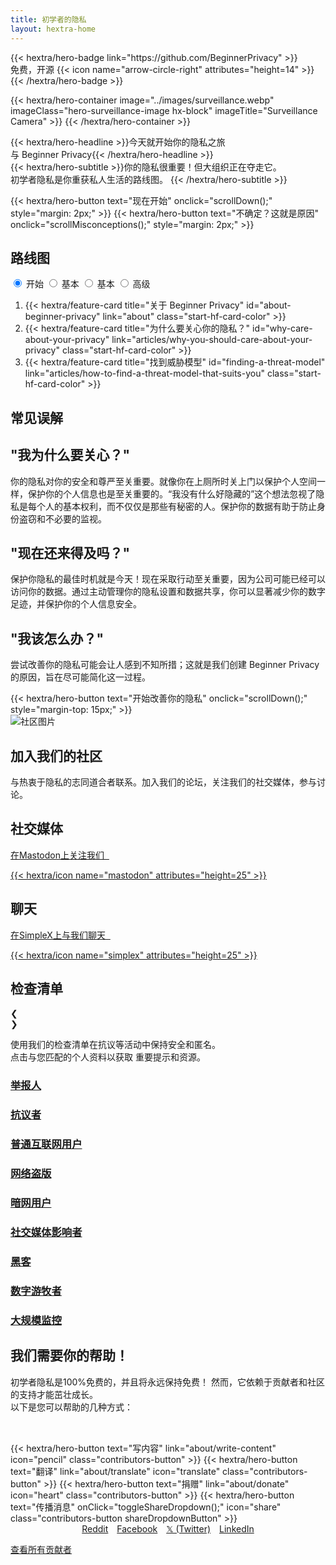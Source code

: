 ```yaml
---
title: 初学者的隐私
layout: hextra-home
---
```

<div class="hero">
  {{< hextra/hero-badge link="https://github.com/BeginnerPrivacy" >}}<div class="hx-w-2 hx-h-2 hx-rounded-full hx-bg-primary-400"></div>
    <span>免费，开源</span>
    {{< icon name="arrow-circle-right" attributes="height=14" >}}
  {{< /hextra/hero-badge >}}

  {{< hextra/hero-container
    image="../images/surveillance.webp"
    imageClass="hero-surveillance-image hx-block"
    imageTitle="Surveillance Camera" >}}
  {{< /hextra/hero-container >}}

  <div class="hx-mt-6 hx-mb-4">{{< hextra/hero-headline >}}今天就开始你的隐私之旅&nbsp;<br class="sm:hx-block hx-hidden" />与 Beginner Privacy{{< /hextra/hero-headline >}}
  </div>

  <div class=" hero-take-quiz hx-mb-6" style="display: inline-flex; width: 100%;">{{< hextra/hero-subtitle >}}你的隐私很重要！但大组织正在夺走它。&nbsp;<br class="sm:hx-block hx-hidden" />初学者隐私是你重获私人生活的路线图。
  {{< /hextra/hero-subtitle >}}
  </div>

  {{< hextra/hero-button text="现在开始" onclick="scrollDown();" style="margin: 2px;" >}}
  {{< hextra/hero-button text="不确定？这就是原因" onclick="scrollMisconceptions();" style="margin: 2px;" >}}
</div>

<div id="roadmap">
  <div class="roadmap hx-mt-6">
    <div>
      <h2 class="hx-text-4xl hx-font-bold md:hx-text-5xl">路线图</h2>
      <div style="display: flex; align-items: center; justify-content: space-between; flex-wrap: wrap;">
        <div class="tabs">
            <input type="radio" id="radio-start" name="tabs" value="start" checked onclick="updateRoadmap()" />
            <label class="tab" for="radio-start">开始</label>
            <input type="radio" id="radio-basic" name="tabs" value="basic" onclick="updateRoadmap()" />
            <label class="tab" for="radio-basic">基本</label>
            <input type="radio" id="radio-medium" name="tabs" value="medium" onclick="updateRoadmap()" />
            <label class="tab" for="radio-medium">基本</label>
            <input type="radio" id="radio-advanced" name="tabs" value="advanced" onclick="updateRoadmap()" />
            <label class="tab" for="radio-advanced">高级</label>
            <span class="glider"></span>
        </div>
      </div>
  </div>

  <div id="roadmapContent" class="hx-mt-4">
    <div id="startContent" class="roadmap-section">
      <ol>
        <li>{{< hextra/feature-card title="关于 Beginner Privacy" id="about-beginner-privacy" link="about" class="start-hf-card-color" >}}</li>
        <li>{{< hextra/feature-card title="为什么要关心你的隐私？" id="why-care-about-your-privacy" link="articles/why-you-should-care-about-your-privacy" class="start-hf-card-color" >}}</li>
        <li>{{< hextra/feature-card title="找到威胁模型" id="finding-a-threat-model" link="articles/how-to-find-a-threat-model-that-suits-you" class="start-hf-card-color" >}}</li>
      </ol>
    </div>
    <div id="basicContent" class="roadmap-section" style="display:none;">
      <ol>
        <li>{{< hextra/feature-card title="基本介绍" id="basic-introduction" link="about/roadmap-introductions/basic" class="basic-hf-card-color" >}}</li>
        <li>{{< hextra/feature-card title="强密码" id="strong-passwords" link="articles/how-to-create-strong-passwords-and-store-them-securely" class="basic-hf-card-color" >}}</li>
        <li>{{< hextra/feature-card title="双重身份验证 (2FA)" id="two-factor-authentication" link="articles/two-factor-authentication-and-why-you-need-it" class="basic-hf-card-color" >}}</li>
        <li>{{< hextra/feature-card title="限制共享的信息" id="limit-information-shared" link="articles/limit-the-personal-information-you-share-online" class="basic-hf-card-color" >}}</li>
        <li>{{< hextra/feature-card title="私人浏览器" id="private-browser" link="articles/why-you-need-a-private-browser-to-protect-yourself" class="basic-hf-card-color" >}}</li>
        <li>{{< hextra/feature-card title="私人搜索引擎" id="private-search-engine" link="articles/searching-safely-with-a-privacy-focused-search-engine" class="basic-hf-card-color" >}}</li>
        <li>{{< hextra/feature-card title="虚拟专用网络（VPN）" id="virtual-private-network" link="articles/what-is-a-vpn-and-should-you-use-one" class="basic-hf-card-color" >}}</li>
        <li>{{< hextra/feature-card title="桌面隐私设置" id="mobile-privacy-settings" link="articles/change-these-mobile-settings-for-better-privacy" class="basic-hf-card-color" >}}</li>
        <li>{{< hextra/feature-card title="移动隐私设置"  id="desktop-privacy-settings" link="articles/desktop-settings-to-change-for-better-privacy" class="basic-hf-card-color" >}}</li>
        <li>{{< hextra/feature-card title="私人电子邮件" id="secure-messaging" id="private-email" link="articles/protect-your-communication-with-a-private-email" class="basic-hf-card-color" >}}</li>
        <li>{{< hextra/feature-card title="安全消息传递" id="secure-messaging" link="articles/ditch-sms-and-use-secure-communication-methods" class="basic-hf-card-color" >}}</li>
        <li>{{< hextra/feature-card title="有什么遗漏吗？贡献吧！" link="about/about-contributing" contributeCard="true" class="basic-hf-card-color" >}}</li>
      </ol>
    </div>
    <div id="mediumContent" class="roadmap-section" style="display:none;">
      <ol>
        <li>{{< hextra/feature-card title="中级介绍" id="medium-introduction" link="about/roadmap-introductions/medium" class="medium-hf-card-color" >}}</li>
        <li>{{< hextra/feature-card title="自由和开源软件" id="free-and-open-source-software" link="articles/break-free-from-proprietary-software-with-foss" class="medium-hf-card-color" >}}</li>
        <li>{{< hextra/feature-card title="切换到Linux" id="switch-to-linux" link="articles/how-to-effortlessly-switch-to-linux-step-by-step-guide" class="medium-hf-card-color" >}}</li>
        <li>{{< hextra/feature-card title="加密DNS" id="encrypted-dns" link="articles/why-you-need-to-use-an-encrypted-dns" class="medium-hf-card-color" >}}</li>
        <li>{{< hextra/feature-card title="社交媒体前端" id="social-media-frontends" link="articles/why-you-should-ditch-social-media-and-use-a-frontend" class="medium-hf-card-color" >}}</li>
        <li>{{< hextra/feature-card title="从数据经纪人处删除" id="removal-from-data-brokers" link="articles/how-to-remove-yourself-from-data-brokers" class="medium-hf-card-color" >}}</li>
        <li>{{< hextra/feature-card title="什么是Tor？" id="what-is-tor" link="articles/navigating-the-web-anonymously-a-guide-to-tor-basics" class="medium-hf-card-color" >}}</li>
        <li>{{< hextra/feature-card title="有什么遗漏吗？贡献吧！" link="about/about-contributing" contributeCard="true" class="medium-hf-card-color" >}}</li>
      </ol>
    </div>
    <div id="advancedContent" class="roadmap-section" style="display:none;">
      <ol>
        <li>{{< hextra/feature-card title="高级介绍" id="advanced-introduction" link="about/roadmap-introductions/advanced" class="advanced-hf-card-color" >}}</li>
        <li>{{< hextra/feature-card title="桌面操作系统" id="desktop-operating-system" link="articles/the-best-desktop-operating-systems-for-high-risk-individuals" class="advanced-hf-card-color" >}}</li>
        <li>{{< hextra/feature-card title="移动操作系统" id="mobile-operating-system" link="articles/the-best-private-mobile-operating-systems" class="advanced-hf-card-color" >}}</li>
        <li>{{< hextra/feature-card title="自托管" id="self-hosting" link="articles/why-you-should-start-self-hosting-services" class="advanced-hf-card-color" >}}</li>
        <li>{{< hextra/feature-card title="加密货币" id="cryptocurrency" link="articles/cryptocurrency-and-anonymity-a-guide-to-buying-things-without-a-trace" class="advanced-hf-card-color" >}}</li>
        <li>{{< hextra/feature-card title="物理安全" id="physical-security" link="articles/why-you-should-enhance-your-physical-security" class="advanced-hf-card-color" >}}</li>
        <li>{{< hextra/feature-card title="威胁情报" id="threat-intelligence" link="articles/threat-intelligence-explained-how-to-leverage-it-for-enhanced-security" class="advanced-hf-card-color" >}}</li>
        <li>{{< hextra/feature-card title="有什么遗漏吗？贡献吧！" link="about/about-contributing" contributeCard="true" class="advanced-hf-card-color" >}}</li>
      </ol>
    </div>
  </div>
  </div>
</div>

<div id="common-misconceptions" class="hx-text-center">
    <h2 class="hx-text-4xl hx-font-bold md:hx-text-5xl hx-inline">常见误解</h2>
    <div class="misconception-container">
        <div class="misconception-card">
            <h2 class="hx-text-2xl hx-font-bold">"我为什么要关心？"</h2>
            <p class="hx-text-base">你的隐私对你的安全和尊严至关重要。就像你在上厕所时关上门以保护个人空间一样，保护你的个人信息也是至关重要的。“我没有什么好隐藏的”这个想法忽视了隐私是每个人的基本权利，而不仅仅是那些有秘密的人。保护你的数据有助于防止身份盗窃和不必要的监视。</p>
        </div>
        <div class="misconception-card">
            <h2 class="hx-text-2xl hx-font-bold">"现在还来得及吗？"</h2>
            <p class="hx-text-base">保护你隐私的最佳时机就是今天！现在采取行动至关重要，因为公司可能已经可以访问你的数据。通过主动管理你的隐私设置和数据共享，你可以显著减少你的数字足迹，并保护你的个人信息安全。</p>
        </div>
        <div class="misconception-card">
            <h2 class="hx-text-2xl hx-font-bold">"我该怎么办？"</h2>
            <p class="hx-text-base">尝试改善你的隐私可能会让人感到不知所措；这就是我们创建 Beginner Privacy 的原因，旨在尽可能简化这一过程。</p>
            {{< hextra/hero-button text="开始改善你的隐私" onclick="scrollDown();" style="margin-top: 15px;" >}}
        </div>
    </div>
</div>

<div class="community-section">
    <div class="community-content">
        <img src="../images/earth.webp" alt="社区图片" class="community-image">
    </div>
    <div class="community-cta">
        <h2 class="hx-text-4xl hx-font-bold md:hx-text-5xl">加入我们的社区</h2>
        <p class="hx-text-base">与热衷于隐私的志同道合者联系。加入我们的论坛，关注我们的社交媒体，参与讨论。</p>
        <div class="social-chat-container">
          <div class="chat-section">
            <h2 class="hx-text-2rem hx-font-bold">社交媒体</h2>
            <a href="https://mastodon.social/@BeginnerPrivacy" target="_blank" title="Mastodon" rel="noopener noreferrer">
              <div class="chat-section-button">
                <p>在Mastodon上关注我们&nbsp;&nbsp;</p>{{< hextra/icon name="mastodon" attributes="height=25" >}}
              </div>
            </a>
          </div>
          <div class="chat-section">
            <h2 class="hx-text-2rem hx-font-bold">聊天</h2>
            <a href="about/join-simplex-group" target="_blank" title="SimpleX Chat">
              <div class="chat-section-button">
                <p>在SimpleX上与我们聊天&nbsp;&nbsp;</p>{{< hextra/icon name="simplex" attributes="height=25" >}}
              </div>
            </a>
          </div>
        </div>
    </div>
</div>

<div class="checklists-section">
    <h2 class="hx-text-4xl hx-font-bold md:hx-text-5xl hx-inline">检查清单</h2>
    <div class="carousel-button prev" onclick="moveCarousel(-1)">&#10094;</div>
    <div class="carousel-button next" onclick="moveCarousel(1)">&#10095;</div>
    <p class="hx-text-base hx-mb-10px">使用我们的检查清单在抗议等活动中保持安全和匿名。<br>点击与您匹配的个人资料以获取 重要提示和资源。</p>
    <div class="carousel">
        <div class="carousel-track">
            <a href="checklists/?m=whistleblower" draggable="false">
              <div class="carousel-item">
                  <h3>举报人</h3>
              </div>
            </a>
            <a href="checklists/?m=protestor" draggable="false">
              <div class="carousel-item">
                  <h3>抗议者</h3>
              </div>
            </a>
            <a href="checklists/?m=casual-internet-user" draggable="false">
              <div class="carousel-item">
                  <h3>普通互联网用户</h3>
              </div>
            </a>
            <a href="checklists/?m=internet-pirate" draggable="false">
              <div class="carousel-item">
                  <h3>网络盗版</h3>
              </div>
            </a>
            <a href="checklists/?m=darknet-user" draggable="false">
              <div class="carousel-item">
                  <h3>暗网用户</h3>
              </div>
            </a>
            <a href="checklists/?m=social-media-influencer" draggable="false">
              <div class="carousel-item">
                  <h3>社交媒体影响者</h3>
              </div>
            </a>
            <a href="checklists/?m=hacker" draggable="false">
              <div class="carousel-item">
                  <h3>黑客</h3>
              </div>
            </a>
            <a href="checklists/?m=digital-nomad" draggable="false">
              <div class="carousel-item">
                  <h3>数字游牧者</h3>
              </div>
            </a>
            <a href="checklists/?m=mass-surveillance" draggable="false">
              <div class="carousel-item">
                  <h3>大规模监控</h3>
              </div>
            </a>
        </div>
    </div>
</div>

<div id="contributors" class="hx-mt-16">
    <h2 class="hx-text-4xl hx-font-bold md:hx-text-5xl">我们需要你的帮助！</h2>
    <p class="hx-text-base">初学者隐私是100%免费的，并且将永远保持免费！ 然而，它依赖于贡献者和社区的支持才能茁壮成长。<br>以下是您可以帮助的几种方式：</p>
    <div style="display: inline-flex; flex-wrap: wrap; justify-content: center; margin-top: 2rem;">
      {{< hextra/hero-button text="写内容" link="about/write-content" icon="pencil" class="contributors-button" >}}
      {{< hextra/hero-button text="翻译" link="about/translate" icon="translate" class="contributors-button" >}}
      {{< hextra/hero-button text="捐赠" link="about/donate" icon="heart" class="contributors-button" >}}
      {{< hextra/hero-button text="传播消息" onClick="toggleShareDropdown();" icon="share" class="contributors-button shareDropdownButton" >}}
      <div id="shareDropdown" class="dropdown-content">
          <a href="https://www.reddit.com/login/?dest=https%3A%2F%2Fwww.reddit.com%2Fsubmit%3Furl%3Dhttps%253A%252F%252Fbeginnerprivacy.com%26title%3DStart%2BYour%2BPrivacy%2BJourney%2BToday%2521" target="_blank" style="padding-inline: 5px;">Reddit</a>
          <a href="https://www.facebook.com/sharer/sharer.php?u=https://beginnerprivacy.com" target="_blank" style="padding-inline: 5px;">Facebook</a>
          <a href="https://x.com/intent/post?text=Start%20Your%20Privacy%20Journey%20Today!&url=https%3A%2F%2Fbeginnerprivacy.com&mx=2" target="_blank" style="padding-inline: 5px;">𝕏 (Twitter)</a>
          <a href="https://www.linkedin.com/uas/login?session_redirect=https%3A%2F%2Fwww.linkedin.com%2FshareArticle%3Fmini%3Dtrue%26url%3Dhttps%3A%2F%2Fbeginnerprivacy.com%26title%3DStart%2BYour%2BPrivacy%2BJourney%2BToday%21" target="_blank" style="padding-inline: 5px;">LinkedIn</a>
      </div>
    </div>
    <a href="about/contributors"><p class="hx-text-base hx-underline hx-mt-4">查看所有贡献者</p></a>
</div>